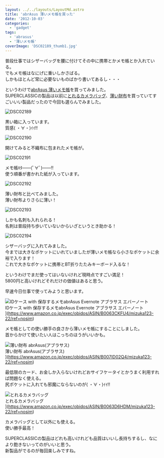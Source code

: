 ```yaml
---
layout: ../../layouts/LayoutMd.astro
title: 'abrAsus 薄いメモ帳を買った'
date: '2012-10-03'
categories:
  - 'gadget'
tags:
  - 'abrasus'
  - '薄いメモ帳'
coverImage: 'DSC02189_thumb1.jpg'
---
```


普段仕事ではシザーバッグを腰に付けてその中に携帯とかメモ帳とか入れている。  
でもメモ帳はなにげに重いしかさばる。  
しかもほとんど常に必要ないものばかり書いてあるし・・・

というわけで[abrAsus 薄いメモ帳](http://superclassic.jp/?pid=37551339)を買ってみました。  
SUPERCLASSICの製品は以前に[とれるカメラバッグ](http://superclassic.jp/?pid=31040793)、[薄い財布](http://superclassic.jp/?pid=16355432)を買っていてすごいいい製品だったので今回も選らんでみました。

![DSC02189](/archive/images/DSC02189_thumb.jpg 'DSC02189')

黒い箱に入っています。  
質感( ・∀・)ｲｲ!!

![DSC02190](/archive/images/DSC02190_thumb.jpg 'DSC02190')

開けてみると不織布に包まれたメモ帳が。

![DSC02191](/archive/images/DSC02191_thumb.jpg 'DSC02191')

メモ帳ｷﾀ――(ﾟ∀ﾟ)――!!  
使う順番が書かれた紙が入っています。

![DSC02192](/archive/images/DSC02192_thumb.jpg 'DSC02192')

薄い財布と比べてみました。  
薄い財布よりさらに薄い！

![DSC02193](/archive/images/DSC02193_thumb.jpg 'DSC02193')

しかも名刺も入れられる！  
名刺は普段持ち歩いていないからいざというとき助かる！

![DSC02194](/archive/images/DSC02194_thumb.jpg 'DSC02194')

シザーバッグに入れてみました。  
今までは大きなポケットにいれていましたが薄いメモ帳なら小さなポケットに余裕で入ります！  
これで大きなポケットに携帯とBT折りたたみキーボード入るな！

というわけでまだ使ってはいないけれど現時点ですごい満足！  
5800円と高いけれどそれだけの価値はあると思う。

早速今日仕事で使ってみようと思います。

![IDケース with 保存するメモabrAsus Evernote アブラサス エバーノート](/archive/images/31jJ01DlkzL._SL75_.jpg)  
IDケース with 保存するメモabrAsus Evernote アブラサス エバーノート  
](https://www.amazon.co.jp/exec/obidos/ASIN/B0063CKFU4/mizuka123-22/ref=nosim)

メモ帳としての使い勝手の良さから薄いメモ帳にすることにしました。  
首からかけて使いたい人はこっちのほうがいいかも。

![薄い財布 abrAsus(アブラサス)](/archive/images/319XaHxeCUL._SL75_.jpg)  
薄い財布 abrAsus(アブラサス)  
](https://www.amazon.co.jp/exec/obidos/ASIN/B007ID02Q4/mizuka123-22/ref=nosim)

最低限のカード、お金しか入らないけれどおサイフケータイとかうまく利用すれば問題なく使える。  
尻ポケットに入れても邪魔にならないのが( ・∀・)ｲｲ!!

![とれるカメラバッグ](/archive/images/417vp4RSUCL._SL75_.jpg)  
とれるカメラバッグ  
](https://www.amazon.co.jp/exec/obidos/ASIN/B0063D6HDM/mizuka123-22/ref=nosim)

カメラバッグとして以外にも使える。  
使い勝手最高！

SUPERCLASSICの製品はどれも高いけれども品質はいいし長持ちするし、なにより飽きないってのがいいと思う。  
新製品がでるのが毎回楽しみですね。
